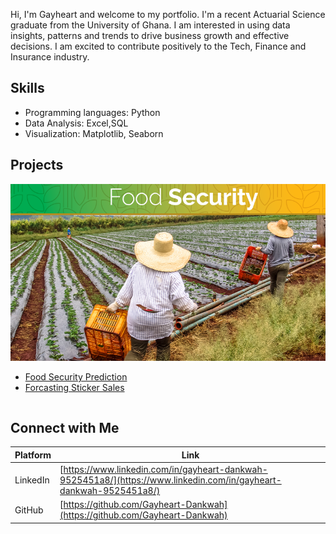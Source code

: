 Hi, I'm Gayheart and welcome to my portfolio.
I'm a recent Actuarial Science graduate from the University of Ghana. I am interested in using data insights, patterns and trends to drive business growth and effective decisions. I am excited to contribute positively to the Tech, Finance and Insurance industry.

## Skills
* Programming languages: Python
* Data Analysis: Excel,SQL
* Visualization: Matplotlib, Seaborn

## Projects
![Food Security](blog-food-security2.png)
* [Food Security Prediction](https://github.com/Gayheart-Dankwah/Machine-Learning-Project)
* [Forcasting Sticker Sales]()
```

```
## Connect with Me
| Platform | Link |
|-----------|------|
| LinkedIn  | [https://www.linkedin.com/in/gayheart-dankwah-9525451a8/](https://www.linkedin.com/in/gayheart-dankwah-9525451a8/) |
| GitHub     | [https://github.com/Gayheart-Dankwah](https://github.com/Gayheart-Dankwah) |
```

